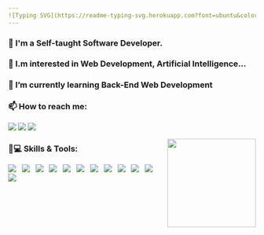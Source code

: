 ```yaml
---
![Typing SVG](https://readme-typing-svg.herokuapp.com?font=ubuntu&color=57F9D1&size=25&center=true&vCenter=true&lines=Hello+World;I+'m+Ilyas;Software+developer;Self-taught+UI/UX+Designer;Always+learning+new+things;Welcome+to+my+profile)
---
```

### 👋 I'm a Self-taught Software Developer.
### 👀 I.m interested in Web Development, Artificial Intelligence...
### 🌱 I’m currently learning Back-End Web Development
### 📫 How to reach me:
[![](https://img.shields.io/badge/Instagram-E4405F?style=for-the-badge&logo=instagram&logoColor=white)](https://www.instagram.com/ilyasbelaoud/) 
[![](https://img.shields.io/badge/Twitter-1DA1F2?style=for-the-badge&logo=twitter&logoColor=white)](https://twitter.com/ilyasbelaoud) 
[![](https://img.shields.io/badge/GitHub-100000?style=for-the-badge&logo=github&logoColor=white)](https://github.com/ilyasbelaoud/) 

<div>
  <a href="https://github.com/ilyasbelaoud" align="right">
    <img height="180em" align="right" src="https://github-readme-stats.vercel.app/api/top-langs/?username=ilyasbelaoud&layout=compact&langs_count=7&theme=dracula"/>
  </a>
</div>

### 🚀💻 Skills & Tools: <br/>
<p align="left">
  <img src="https://img.shields.io/badge/Python-3776AB?style=for-the-badge&logo=python&logoColor=white"/>&nbsp;&nbsp;
  <img src="https://img.shields.io/badge/HTML5-E34F26?style=for-the-badge&logo=html5&logoColor=white"/>&nbsp;&nbsp;
  <img src="https://img.shields.io/badge/CSS3-1572B6?style=for-the-badge&logo=css3&logoColor=white"/>&nbsp;&nbsp;
  <img src="https://img.shields.io/badge/JavaScript-323330?style=for-the-badge&logo=javascript&logoColor=F7DF1E"/>&nbsp;&nbsp;
  <img src="https://img.shields.io/badge/C%23-239120?style=for-the-badge&logo=c-sharp&logoColor=white"/>&nbsp;&nbsp;
  <img src="https://img.shields.io/badge/.NET-5C2D91?style=for-the-badge&logo=dot-net&logoColor=white"/>&nbsp;&nbsp;
  <img src="https://img.shields.io/badge/Git-F05032?style=for-the-badge&logo=git&logoColor=white"/>&nbsp;&nbsp;
  <img src="https://img.shields.io/badge/Windows-0078D6?style=for-the-badge&logo=windows&logoColor=white"/>&nbsp;&nbsp;
  <img src="https://img.shields.io/badge/Ubuntu-E95420?style=for-the-badge&logo=ubuntu&logoColor=white"/>&nbsp;&nbsp;
  <img src="https://img.shields.io/badge/GitHub-100000?style=for-the-badge&logo=github&logoColor=white"/>&nbsp;&nbsp;
  <img src="https://img.shields.io/badge/Visual_Studio_Code-0078D4?style=for-the-badge&logo=visual%20studio%20code&logoColor=white"/>&nbsp;&nbsp;
  <img src="https://img.shields.io/badge/Visual_Studio_2019-5C2D91?style=for-the-badge&logo=visual%20studio&logoColor=white"/>
</p>


